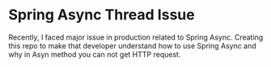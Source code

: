 # Spring Async Thread Issue


Recently, I faced major issue in production related to Spring Async. Creating this repo to make that developer understand how to use Spring Async and why in Asyn method you can not get HTTP request.

